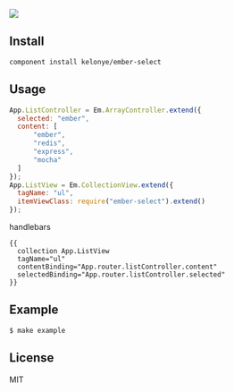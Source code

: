 
![](https://dl.dropbox.com/u/30162278/ember-select.png)

Install
---

```component install kelonye/ember-select```

Usage
---

```javascript
App.ListController = Em.ArrayController.extend({
  selected: "ember",
  content: [
      "ember",
      "redis",
      "express",
      "mocha"
  ]
});
App.ListView = Em.CollectionView.extend({
  tagName: "ul",
  itemViewClass: require("ember-select").extend()
});
```

handlebars

```
{{
  collection App.ListView
  tagName="ul"
  contentBinding="App.router.listController.content"
  selectedBinding="App.router.listController.selected"
}}
```

Example
---

    $ make example

License
---

MIT